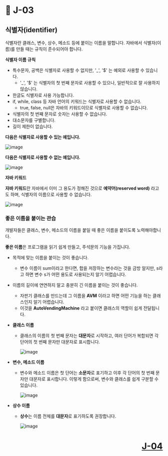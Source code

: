 # 📖 J-03
## **식별자(identifier)** 

식별자란 클래스, 변수, 상수, 메소드 등에 붙이는 이름을 말합니다.
자바에서 식별자(이름)를 만들 때는 규칙이 준수되어야 합니다.

**식별자 이름 규칙**
* 특수문자, 공백은 식별자로 사용할 수 없지만, '_', '$' 는 예외로 사용할 수 있습니다.
  * '_', '$' 는 식별자의 첫 번째 문자로 사용할 수 있으나, 일반적으로 잘 사용하지 않습니다.
* 한글도 식별자로 사용 가능합니다.
* if, while, class 등 자바 언어의 키워드는 식별자로 사용할 수 없습니다.
  * true, false, null은 자바의 키워드이므로 식별자로 사용할 수 없습니다.
* 식별자의 첫 번째 문자로 숫자는 사용할 수 없습니다.
* 대소문자를 구별합니다.
* 길이 제한이 없습니다.

**다음은 식별자로 사용할 수 있는 예입니다.**

   ![image](https://github.com/user-attachments/assets/9d9d509b-7951-4eb4-a84e-170675ed6ff2)

**다음은 식별자로 사용할 수 없는 예입니다.**

   ![image](https://github.com/user-attachments/assets/93222788-f01d-4fda-935d-7ccba8cbd165)

**자바 키워드**

**자바 키워드**란 자바에서 이미 그 용도가 정해진 것으로 **예약어(reserved word)** 라고도 하며, 식별자의 이름으로 사용할 수 없습니다.

![image](https://github.com/user-attachments/assets/8918437e-a405-4455-b5eb-8165f8fca24d)

### 좋은 이름을 붙이는 관습

개발자들은 클래스, 변수, 메소드의 이름을 붙일 때 좋은 이름을 붙이도록 노력해야합니다. 

**좋은 이름**은 프로그램을 읽기 쉽게 만들고, 주석문의 기능을 가집니다.

* 목적에 맞는 이름을 붙이는 것이 좋습니다. 
  * 변수 이름이 sum이라고 한다면, 합을 저장하는 변수라는 것을 금방 알지만, s라고 하면 변수 s가 어떤 용도로 사용되는지 알기 어렵습니다.
* 이름의 길이에 연연하지 말고 충분히 긴 이름을 붙이는 것이 좋습니다.
  * 자판기 클래스를 만드는데 그 이름을 **AVM** 이라고 하면 어떤 기능을 하는 클래스인지 알기 어렵습니다.
  * 이것을 **AutoVendingMachine** 라고 붙이면 클래스의 역할이 쉽게 전달됩니다.

* **클래스 이름**
  * 클래스의 이름의 첫 번째 문자는 **대문자**로 시작하고, 여러 단어가 복합되면 각 단어의 첫 번째 문자만 대문자로 표시합니다.

    ![image](https://github.com/user-attachments/assets/97ff076c-e2b6-4ca5-a3aa-7010ba0c4c45)

* **변수, 메소드 이름**
  * 변수와 메소드 이름은 첫 단어는 **소문자**로 표기하고 이후 각 단어의 첫 번째 문자만 대문자로 표시합니다. 이렇게 함으로써, 변수와 클래스를 쉽게 구분할 수 있습니다.
  
    ![image](https://github.com/user-attachments/assets/67c20fd8-ddd6-4830-bd4a-b73176128dd2)

* **상수 이름**
  * **상수**는 이름 전체를 **대문자**로 표기하도록 권장합니다.

    ![image](https://github.com/user-attachments/assets/ff162cc2-474f-4964-9f55-6a329b5add96)

# <p align="right">[J-04](./J_04.md)</p>
